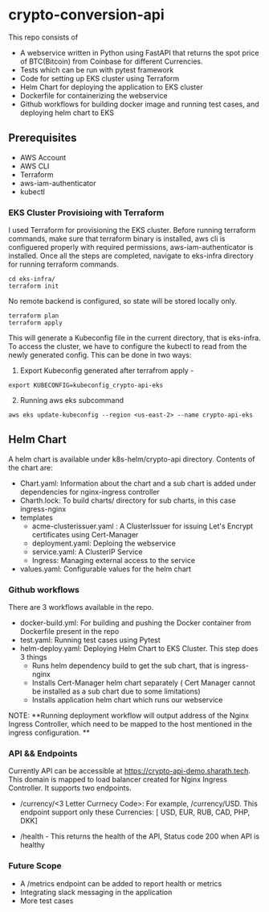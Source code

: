# crypto-conversion-api

This repo consists of 
- A webservice written in Python using FastAPI that returns the spot price of BTC(Bitcoin) from Coinbase for different Currencies. 
- Tests which can be run with pytest framework
- Code for setting up EKS cluster using Terraform
- Helm Chart for deploying the application to EKS cluster
- Dockerfile for containerizing the webservice
- Github workflows for building docker image and running test cases, and deploying helm chart to EKS 

## Prerequisites
- AWS Account
- AWS CLI
- Terraform
- aws-iam-authenticator
- kubectl

### EKS Cluster Provisioing with Terraform

I used Terraform for provisioning the EKS cluster. Before running terraform commands, make sure that terraform binary is installed, aws cli is configuered properly with required permissions, aws-iam-authenticator is installed. Once all the steps are completed, navigate to eks-infra directory for running terraform commands. 

```
cd eks-infra/
terraform init
```
No remote backend is configured, so state will be stored locally only. 

```
terraform plan
terraform apply 
```

This will generate a Kubeconfig file in the current directory, that is eks-infra. To access the cluster, we have to configure the kubectl to read from the newly generated config. This can be done in two ways:

1. Export Kubeconfig generated after terrafrom apply - 

```
export KUBECONFIG=kubeconfig_crypto-api-eks
```

2. Running aws eks subcommand

```
aws eks update-kubeconfig --region <us-east-2> --name crypto-api-eks
```

## Helm Chart

A helm chart is available under k8s-helm/crypto-api directory. Contents of the chart are:
- Chart.yaml: Information about the chart and a sub chart is added under dependencies for nginx-ingress controller 
- Charth.lock: To build charts/ directory for sub charts, in this case ingress-nginx
- templates
  - acme-clusterissuer.yaml : A ClusterIssuer for issuing Let's Encrypt certificates using Cert-Manager
  - deployment.yaml: Deploing the webservice
  - service.yaml: A ClusterIP Service
  - Ingress: Managing external access to the service
- values.yaml: Configurable values for the helm chart

### Github workflows

There are 3 workflows available in the repo.
- docker-build.yml: For building and pushing the Docker container from Dockerfile present in the repo
- test.yaml: Running test cases using Pytest
- helm-deploy.yaml: Deploying Helm Chart to EKS Cluster. This step does 3 things
  - Runs helm dependency build to get the sub chart, that is ingress-nginx
  - Installs Cert-Manager helm chart separately ( Cert Manager cannot be installed as a sub chart due to some limitations)
  - Installs application helm chart which runs our webservice

NOTE: **Running deployment workflow will output address of the Nginx Ingress Controller, which need to be mapped to the host mentioned in the ingress configuration. **

### API  && Endpoints

Currently API can be accessible at https://crypto-api-demo.sharath.tech. This domain is mapped to load balancer created for Nginx Ingress Controller. It supports two endpoints. 
- /currency/<3 Letter Currnecy Code>: For example, /currency/USD. 
This endpoint support only these Currencies: [ USD, EUR, RUB, CAD, PHP, DKK]

- /health - This returns the health of the API, Status code 200 when API is healthy


### Future Scope

- A /metrics endpoint can be added to report health or metrics
- Integrating slack messaging in the application 
- More test cases

